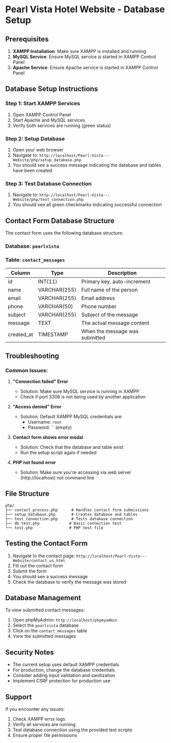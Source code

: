 # Pearl Vista Hotel Website - Database Setup

## Prerequisites

1. **XAMPP Installation**: Make sure XAMPP is installed and running
2. **MySQL Service**: Ensure MySQL service is started in XAMPP Control Panel
3. **Apache Service**: Ensure Apache service is started in XAMPP Control Panel

## Database Setup Instructions

### Step 1: Start XAMPP Services
1. Open XAMPP Control Panel
2. Start Apache and MySQL services
3. Verify both services are running (green status)

### Step 2: Setup Database
1. Open your web browser
2. Navigate to: `http://localhost/Pearl-Vista---Website/php/setup_database.php`
3. You should see a success message indicating the database and tables have been created

### Step 3: Test Database Connection
1. Navigate to: `http://localhost/Pearl-Vista---Website/php/test_connection.php`
2. You should see all green checkmarks indicating successful connection

## Contact Form Database Structure

The contact form uses the following database structure:

### Database: `pearlvista`
### Table: `contact_messages`

| Column | Type | Description |
|--------|------|-------------|
| id | INT(11) | Primary key, auto-increment |
| name | VARCHAR(255) | Full name of the person |
| email | VARCHAR(255) | Email address |
| phone | VARCHAR(50) | Phone number |
| subject | VARCHAR(255) | Subject of the message |
| message | TEXT | The actual message content |
| created_at | TIMESTAMP | When the message was submitted |

## Troubleshooting

### Common Issues:

1. **"Connection failed" Error**
   - Solution: Make sure MySQL service is running in XAMPP
   - Check if port 3306 is not being used by another application

2. **"Access denied" Error**
   - Solution: Default XAMPP MySQL credentials are:
     - Username: `root`
     - Password: `` (empty)

3. **Contact form shows error modal**
   - Solution: Check that the database and table exist
   - Run the setup script again if needed

4. **PHP not found error**
   - Solution: Make sure you're accessing via web server (http://localhost) not command line

## File Structure

```
php/
├── contact_process.php      # Handles contact form submissions
├── setup_database.php       # Creates database and tables
├── test_connection.php      # Tests database connection
├── db_test.php             # Basic connection test
└── test.php                # PHP test file
```

## Testing the Contact Form

1. Navigate to the contact page: `http://localhost/Pearl-Vista---Website/contact_us.html`
2. Fill out the contact form
3. Submit the form
4. You should see a success message
5. Check the database to verify the message was stored

## Database Management

To view submitted contact messages:
1. Open phpMyAdmin: `http://localhost/phpmyadmin`
2. Select the `pearlvista` database
3. Click on the `contact_messages` table
4. View the submitted messages

## Security Notes

- The current setup uses default XAMPP credentials
- For production, change the database credentials
- Consider adding input validation and sanitization
- Implement CSRF protection for production use

## Support

If you encounter any issues:
1. Check XAMPP error logs
2. Verify all services are running
3. Test database connection using the provided test scripts
4. Ensure proper file permissions 